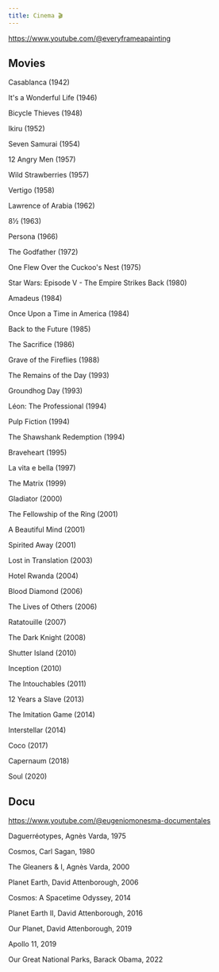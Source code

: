 ```yaml
---
title: Cinema 🎬
---
```


<https://www.youtube.com/@everyframeapainting>


## Movies 

Casablanca (1942)

It's a Wonderful Life (1946)

Bicycle Thieves (1948)

Ikiru (1952)

Seven Samurai (1954)

12 Angry Men (1957)

Wild Strawberries (1957)

Vertigo (1958)

Lawrence of Arabia (1962)

8½ (1963)

Persona (1966)

The Godfather (1972)

One Flew Over the Cuckoo's Nest (1975)

Star Wars: Episode V - The Empire Strikes Back (1980)

Amadeus (1984)

Once Upon a Time in America (1984)

Back to the Future (1985)

The Sacrifice (1986) 

Grave of the Fireflies (1988)

The Remains of the Day (1993)

Groundhog Day (1993)

Léon: The Professional (1994)

Pulp Fiction (1994)

The Shawshank Redemption (1994)

Braveheart (1995)

La vita e bella (1997)

The Matrix (1999)

Gladiator (2000)

The Fellowship of the Ring (2001)

A Beautiful Mind (2001)

Spirited Away (2001)

Lost in Translation (2003) 

Hotel Rwanda (2004)

Blood Diamond (2006)

The Lives of Others (2006)

Ratatouille (2007)

The Dark Knight (2008)

Shutter Island (2010)

Inception (2010)

The Intouchables (2011)

12 Years a Slave (2013)

The Imitation Game (2014)

Interstellar (2014)

Coco (2017)

Capernaum (2018)

Soul (2020)


## Docu

<https://www.youtube.com/@eugeniomonesma-documentales>

Daguerréotypes, Agnès Varda, 1975 

Cosmos, Carl Sagan, 1980

The Gleaners & I, Agnès Varda, 2000

Planet Earth, David Attenborough, 2006 

Cosmos: A Spacetime Odyssey, 2014 

Planet Earth II, David Attenborough, 2016

Our Planet, David Attenborough, 2019 

Apollo 11, 2019 

Our Great National Parks, Barack Obama, 2022 


